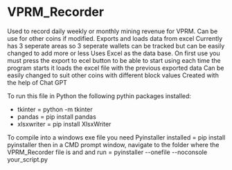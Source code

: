 # VPRM_Recorder
Used to record daily weekly or monthly mining revenue for VPRM. Can be use for other coins if modified. Exports and loads data from excel
Currently has 3 seperate areas so 3 seperate wallets can be tracked but can be easily changed to add more or less
Uses Excel as the data base.
On first use you must press the export to ecel button to be able to start using
each time the program starts it loads the excel file with the previous exported data
Can be easily changed to suit other coins with different block values
Created with the help of Chat GPT

To run this file in Python the following pythin packages installed:
- tkinter = python -m tkinter
- pandas = pip install pandas
- xlsxwriter = pip install XlsxWriter

To compile into a windows exe file you need Pyinstaller installed = pip install pyinstaller
then in a CMD prompt window, navigate to the folder where the VPRM_Recorder file is and and run = pyinstaller --onefile --noconsole your_script.py



